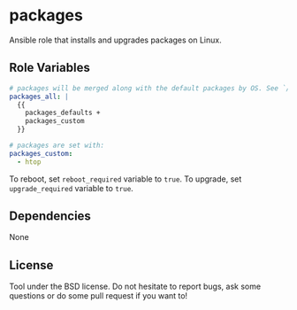 
packages
===============================

Ansible role that installs and upgrades packages on Linux.

Role Variables
--------------

```yaml
# packages will be merged along with the default packages by OS. See `/vars` directory.
packages_all: |
  {{
    packages_defaults +
    packages_custom
  }}
```

```yaml
# packages are set with:
packages_custom:
  - htop
```

To reboot, set `reboot_required` variable to `true`. To upgrade, set `upgrade_required` variable to `true`.

Dependencies
------------

None

License
-------

Tool under the BSD license. Do not hesitate to report bugs, ask some
questions or do some pull request if you want to!
